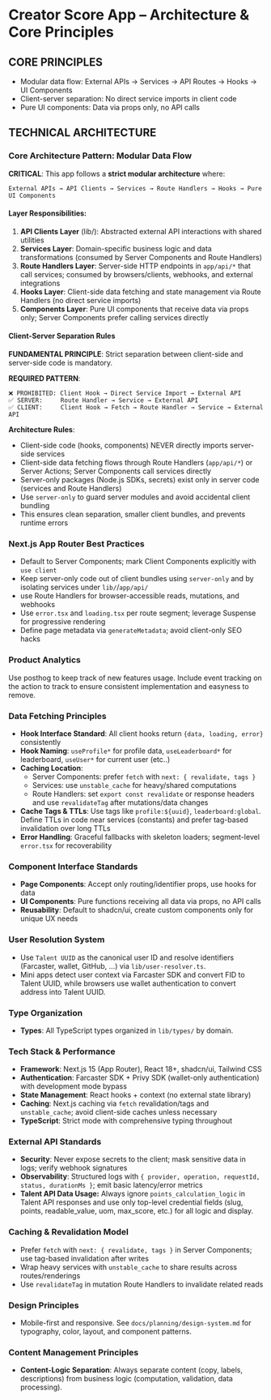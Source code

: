 # Creator Score App – Architecture & Core Principles

## CORE PRINCIPLES
- Modular data flow: External APIs → Services → API Routes → Hooks → UI Components
- Client-server separation: No direct service imports in client code
- Pure UI components: Data via props only, no API calls

## TECHNICAL ARCHITECTURE

### Core Architecture Pattern: Modular Data Flow

**CRITICAL**: This app follows a **strict modular architecture** where:

```
External APIs → API Clients → Services → Route Handlers → Hooks → Pure UI Components
```

#### Layer Responsibilities:

1. **API Clients Layer** (lib/): Abstracted external API interactions with shared utilities
2. **Services Layer**: Domain-specific business logic and data transformations (consumed by Server Components and Route Handlers)
3. **Route Handlers Layer**: Server-side HTTP endpoints in `app/api/*` that call services; consumed by browsers/clients, webhooks, and external integrations
4. **Hooks Layer**: Client-side data fetching and state management via Route Handlers (no direct service imports)
5. **Components Layer**: Pure UI components that receive data via props only; Server Components prefer calling services directly

#### Client-Server Separation Rules

**FUNDAMENTAL PRINCIPLE**: Strict separation between client-side and server-side code is mandatory.

**REQUIRED PATTERN**:

```
❌ PROHIBITED: Client Hook → Direct Service Import → External API
✅ SERVER:     Route Handler → Service → External API
✅ CLIENT:     Client Hook → Fetch → Route Handler → Service → External API
```

**Architecture Rules**:

- Client-side code (hooks, components) NEVER directly imports server-side services
- Client-side data fetching flows through Route Handlers (`app/api/*`) or Server Actions; Server Components call services directly
- Server-only packages (Node.js SDKs, secrets) exist only in server code (services and Route Handlers)
- Use `server-only` to guard server modules and avoid accidental client bundling
- This ensures clean separation, smaller client bundles, and prevents runtime errors

### Next.js App Router Best Practices

- Default to Server Components; mark Client Components explicitly with `use client`
- Keep server-only code out of client bundles using `server-only` and by isolating services under `lib/`/`app/api/`
- use Route Handlers for browser-accessible reads, mutations, and webhooks
- Use `error.tsx` and `loading.tsx` per route segment; leverage Suspense for progressive rendering
- Define page metadata via `generateMetadata`; avoid client-only SEO hacks

### Product Analytics

Use posthog to keep track of new features usage. Include event tracking on the action to track to ensure consistent implementation and easyness to remove.

### Data Fetching Principles

- **Hook Interface Standard**: All client hooks return `{data, loading, error}` consistently
- **Hook Naming**: `useProfile*` for profile data, `useLeaderboard*` for leaderboard, `useUser*` for current user (etc..)
- **Caching Location**:
  - Server Components: prefer `fetch` with `next: { revalidate, tags }`
  - Services: use `unstable_cache` for heavy/shared computations
  - Route Handlers: set `export const revalidate` or response headers and use `revalidateTag` after mutations/data changes
- **Cache Tags & TTLs**: Use tags like `profile:${uuid}`, `leaderboard:global`. Define TTLs in code near services (constants) and prefer tag-based invalidation over long TTLs
- **Error Handling**: Graceful fallbacks with skeleton loaders; segment-level `error.tsx` for recoverability

### Component Interface Standards

- **Page Components**: Accept only routing/identifier props, use hooks for data
- **UI Components**: Pure functions receiving all data via props, no API calls
- **Reusability**: Default to shadcn/ui, create custom components only for unique UX needs


### User Resolution System

- Use `Talent UUID` as the canonical user ID and resolve identifiers (Farcaster, wallet, GitHub, ...) via `lib/user-resolver.ts`. 
- Mini apps detect user context via Farcaster SDK and convert FID to Talent UUID, while browsers use wallet authentication to convert address into Talent UUID.


### Type Organization

- **Types**: All TypeScript types organized in `lib/types/` by domain.

### Tech Stack & Performance

- **Framework**: Next.js 15 (App Router), React 18+, shadcn/ui, Tailwind CSS
- **Authentication**: Farcaster SDK + Privy SDK (wallet-only authentication) with development mode bypass
- **State Management**: React hooks + context (no external state library)
- **Caching**: Next.js caching via `fetch` revalidation/tags and `unstable_cache`; avoid client-side caches unless necessary
- **TypeScript**: Strict mode with comprehensive typing throughout

### External API Standards

- **Security**: Never expose secrets to the client; mask sensitive data in logs; verify webhook signatures
- **Observability**: Structured logs with `{ provider, operation, requestId, status, durationMs }`; emit basic latency/error metrics
- **Talent API Data Usage:** Always ignore `points_calculation_logic` in Talent API responses and use only top-level credential fields (slug, points, readable_value, uom, max_score, etc.) for all logic and display.

### Caching & Revalidation Model

- Prefer `fetch` with `next: { revalidate, tags }` in Server Components; use tag-based invalidation after writes
- Wrap heavy services with `unstable_cache` to share results across routes/renderings
- Use `revalidateTag` in mutation Route Handlers to invalidate related reads

### Design Principles

- Mobile-first and responsive. See `docs/planning/design-system.md` for typography, color, layout, and component patterns.

### Content Management Principles

- **Content-Logic Separation**: Always separate content (copy, labels, descriptions) from business logic (computation, validation, data processing).
